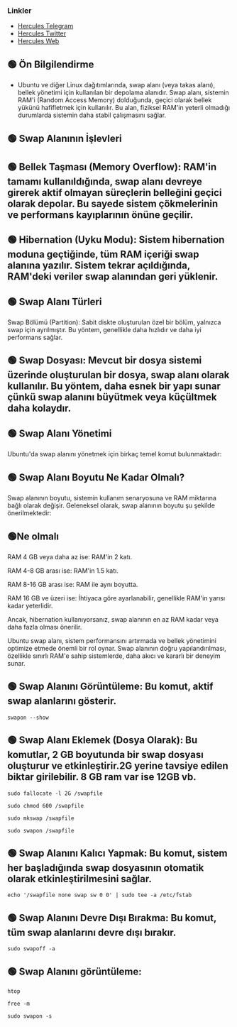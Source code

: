 

### Linkler
 * [Hercules Telegram](https://t.me/HerculesNode)
 * [Hercules Twitter](https://twitter.com/Herculesnode)
 * [Hercules Web](https://herculesnode.com)



## 🟢 Ön Bilgilendirme
- Ubuntu ve diğer Linux dağıtımlarında, swap alanı (veya takas alanı), bellek yönetimi için kullanılan bir depolama alanıdır. Swap alanı, sistemin RAM'i (Random Access Memory) dolduğunda, geçici olarak bellek yükünü hafifletmek için kullanılır. Bu alan, fiziksel RAM'in yeterli olmadığı durumlarda sistemin daha stabil çalışmasını sağlar.

## 🟢 Swap Alanının İşlevleri
## 🟢 Bellek Taşması (Memory Overflow): RAM'in tamamı kullanıldığında, swap alanı devreye girerek aktif olmayan süreçlerin belleğini geçici olarak depolar. Bu sayede sistem çökmelerinin ve performans kayıplarının önüne geçilir.

## 🟢 Hibernation (Uyku Modu): Sistem hibernation moduna geçtiğinde, tüm RAM içeriği swap alanına yazılır. Sistem tekrar açıldığında, RAM'deki veriler swap alanından geri yüklenir.

## 🟢 Swap Alanı Türleri
Swap Bölümü (Partition): Sabit diskte oluşturulan özel bir bölüm, yalnızca swap için ayrılmıştır. Bu yöntem, genellikle daha hızlıdır ve daha iyi performans sağlar.

## 🟢 Swap Dosyası: Mevcut bir dosya sistemi üzerinde oluşturulan bir dosya, swap alanı olarak kullanılır. Bu yöntem, daha esnek bir yapı sunar çünkü swap alanını büyütmek veya küçültmek daha kolaydır.

## 🟢 Swap Alanı Yönetimi
Ubuntu'da swap alanını yönetmek için birkaç temel komut bulunmaktadır:

## 🟢 Swap Alanı Boyutu Ne Kadar Olmalı?
Swap alanının boyutu, sistemin kullanım senaryosuna ve RAM miktarına bağlı olarak değişir. Geleneksel olarak, swap alanının boyutu şu şekilde önerilmektedir:

## 🟢Ne olmalı

RAM 4 GB veya daha az ise: RAM'in 2 katı.

RAM 4-8 GB arası ise: RAM'in 1.5 katı.

RAM 8-16 GB arası ise: RAM ile aynı boyutta.

RAM 16 GB ve üzeri ise: İhtiyaca göre ayarlanabilir, genellikle RAM'in yarısı kadar yeterlidir.

Ancak, hibernation kullanıyorsanız, swap alanının en az RAM kadar veya daha fazla olması önerilir.

Ubuntu swap alanı, sistem performansını artırmada ve bellek yönetimini optimize etmede önemli bir rol oynar. Swap alanının doğru yapılandırılması, özellikle sınırlı RAM'e sahip sistemlerde, daha akıcı ve kararlı bir deneyim sunar.



## 🟢 Swap Alanını Görüntüleme: Bu komut, aktif swap alanlarını gösterir.


```shell
swapon --show
```

## 🟢 Swap Alanı Eklemek (Dosya Olarak): Bu komutlar, 2 GB boyutunda bir swap dosyası oluşturur ve etkinleştirir.2G yerine tavsiye edilen biktar girilebilir. 8 GB ram var ise 12GB vb.


```shell
sudo fallocate -l 2G /swapfile
```
```shell
sudo chmod 600 /swapfile
```
```shell
sudo mkswap /swapfile
```
```shell
sudo swapon /swapfile
```

## 🟢 Swap Alanını Kalıcı Yapmak: Bu komut, sistem her başladığında swap dosyasının otomatik olarak etkinleştirilmesini sağlar.


```shell
echo '/swapfile none swap sw 0 0' | sudo tee -a /etc/fstab
```

## 🟢 Swap Alanını Devre Dışı Bırakma: Bu komut, tüm swap alanlarını devre dışı bırakır.

```shell
sudo swapoff -a
```

## 🟢 Swap Alanını görüntüleme:

```shell
htop
```
```shell
free -m
```
```shell
sudo swapon -s
```
